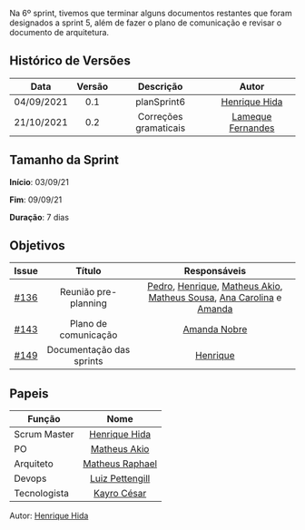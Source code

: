 ﻿---
layout: page_slowbrows
tag: slowbrows
---

Na 6º sprint, tivemos que terminar alguns documentos restantes que foram designados a sprint 5, além de fazer o plano de comunicação e  revisar  o documento de arquitetura.



## Histórico de Versões

| Data       | Versão | Descrição                      | Autor             |
| :--------: | :----: | :----------:                   | :---------------: |
| 04/09/2021 |    0.1   | planSprint6 | [Henrique Hida](https://github.com/HenriqueHida)|
| 21/10/2021 |  0.2   | Correções gramaticais | [Lameque Fernandes](https://github.com/LamequeFernandes)|

## Tamanho da Sprint

**Início**: 03/09/21

**Fim**: 09/09/21

**Duração**: 7 dias

## Objetivos

| Issue |            Título            |        Responsáveis         | 
|:-------:|:----------------------------:|:-----------------------------:|
| [#136](https://github.com/fga-eps-mds/2021-1-Bot/issues/136) | Reunião pre-planning | [Pedro](https://github.com/PedroLSF), [Henrique](https://github.com/HenriqueHida),  [Matheus Akio](https://github.com/matheusakio), [Matheus Sousa](https://github.com/gatotabaco), [Ana Carolina](https://github.com/AnaCarolinaRodriguesLeite) e [Amanda](https://github.com/AmandaNbr)
| [#143](https://github.com/fga-eps-mds/2021-1-Bot/issues/143) | Plano de comunicação | [Amanda Nobre](https://github.com/AmandaNbr)
| [#149](https://github.com/fga-eps-mds/2021-1-Bot/issues/149) |  Documentação das sprints|  [Henrique](https://github.com/HenriqueHida)




## Papeis

|      Função      |            Nome            |
|------------------|:--------------------------:|
| Scrum Master | [Henrique Hida](https://github.com/HenriqueHida) |
| PO | [Matheus Akio](https://github.com/matheusakio) |
| Arquiteto | [Matheus Raphael](https://github.com/matheusrazor) |
| Devops | [Luiz Pettengill](https://github.com/LuizPettengill) |
| Tecnologista | [Kayro César](https://github.com/kayrocesar)

Autor: [Henrique Hida](https://github.com/HenriqueHida)
